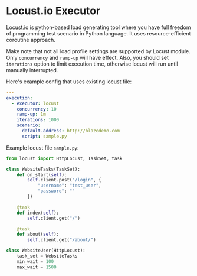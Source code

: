 # Locust.io Executor
[Locust.io](http://locust.io/) is python-based load generating tool where you have full freedom of programming test scenario in Python language. It uses resource-efficient coroutine approach.

Make note that not all load profile settings are supported by Locust module. Only `concurrency` and `ramp-up` will have effect. Also, you should set `iterations` option to limit execution time, otherwise locust will run until manually interrupted.

Here's example config that uses existing locust file:

```yaml
---
execution:
  - executor: locust
    concurrency: 10
    ramp-up: 1m
    iterations: 1000
    scenario:
      default-address: http://blazedemo.com
      script: sample.py
```

Example locust file `sample.py`:
```python
from locust import HttpLocust, TaskSet, task

class WebsiteTasks(TaskSet):
    def on_start(self):
        self.client.post("/login", {
            "username": "test_user",
            "password": ""
        })

    @task
    def index(self):
        self.client.get("/")

    @task
    def about(self):
        self.client.get("/about/")

class WebsiteUser(HttpLocust):
    task_set = WebsiteTasks
    min_wait = 100
    max_wait = 1500
```